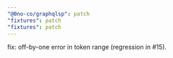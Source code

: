 ```yaml
---
"@0no-co/graphqlsp": patch
"fixtures": patch
"fixtures": patch
---
```


fix: off-by-one error in token range (regression in #15).
